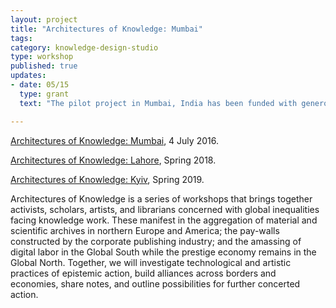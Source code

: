 ```yaml
---
layout: project
title: "Architectures of Knowledge: Mumbai"
tags:
category: knowledge-design-studio
type: workshop
published: true
updates:
- date: 05/15
  type: grant
  text: "The pilot project in Mumbai, India has been funded with generous support from the President's Global Innovation Fund."

---
```


[Architectures of Knowledge:
Mumbai](http://xpmethod.plaintext.in/events/dissent.html), 4 July 2016.

[Architectures of Knowledge: Lahore](), Spring 2018.

[Architectures of Knowledge: Kyiv](), Spring 2019.

Architectures of Knowledge is a series of workshops that brings together
activists, scholars, artists, and librarians concerned with global
inequalities facing knowledge work. These manifest in the aggregation of
material and scientific archives in northern Europe and America; the pay-walls
constructed by the corporate publishing industry; and the amassing of digital
labor in the Global South while the prestige economy remains in the Global
North. Together, we will investigate technological and artistic practices of
epistemic action, build alliances across borders and economies, share notes,
and outline possibilities for further concerted action.
